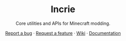 <div id="top"></div>
<div align="center">

# Incrie
Core utilities and APIs for Minecraft modding.

[Report a bug][bugreps]
·
[Request a feature][featreq]
·
[Wiki][wiki]
·
[Documentation][docs]

</div>

[bugreps]: https://github.com/Incrie/Incrie/issues
[featreq]: https://github.com/Incrie/Incrie/issues
[wiki]: https://wiki.incrie.xyz/
[docs]: https://docs.incrie.xyz/